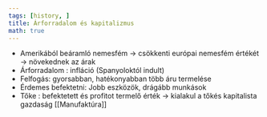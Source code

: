 ```yaml
---
tags: [history, ] 
title: Árforradalom és kapitalizmus
math: true
---
```

- Amerikából beáramló nemesfém -> csökkenti európai nemesfém értékét -> növekednek az árak
- Árforradalom : infláció (Spanyoloktól indult)
- Felfogás: gyorsabban, hatékonyabban több áru termelése
- Érdemes befektetni: Jobb eszközök, drágább munkások
- Tőke : befektetett és profitot termelő érték -> kialakul a tőkés kapitalista gazdaság
[[Manufaktúra]]

 